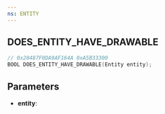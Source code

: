 ```yaml
---
ns: ENTITY
---
```

## DOES_ENTITY_HAVE_DRAWABLE

```c
// 0x20487F0DA9AF164A 0xA5B33300
BOOL DOES_ENTITY_HAVE_DRAWABLE(Entity entity);
```

## Parameters
* **entity**:
